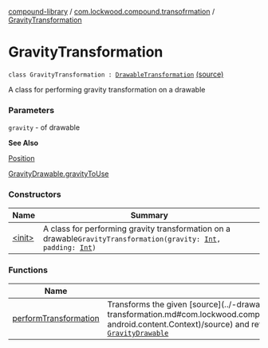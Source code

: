 [compound-library](../../index.md) / [com.lockwood.compound.transofrmation](../index.md) / [GravityTransformation](./index.md)

# GravityTransformation

`class GravityTransformation : `[`DrawableTransformation`](../-drawable-transformation/index.md) [(source)](https://github.com/lndmflngs/compound-text-view/tree/master/compound-library/src/main/java/com/lockwood/compound/transofrmation/GravityTransformation.kt#L17)

A class for performing gravity transformation on a drawable

### Parameters

`gravity` - of drawable

**See Also**

[Position](../../com.lockwood.compound/-position/index.md)

[GravityDrawable.gravityToUse](#)

### Constructors

| Name | Summary |
|---|---|
| [&lt;init&gt;](-init-.md) | A class for performing gravity transformation on a drawable`GravityTransformation(gravity: `[`Int`](https://kotlinlang.org/api/latest/jvm/stdlib/kotlin/-int/index.html)`, padding: `[`Int`](https://kotlinlang.org/api/latest/jvm/stdlib/kotlin/-int/index.html)`)` |

### Functions

| Name | Summary |
|---|---|
| [performTransformation](perform-transformation.md) | Transforms the given [source](../-drawable-transformation/perform-transformation.md#com.lockwood.compound.transofrmation.DrawableTransformation$performTransformation(android.graphics.drawable.Drawable, android.content.Context)/source) and returns the transformed [Drawable](https://developer.android.com/reference/android/graphics/drawable/Drawable.html)`fun performTransformation(source: `[`Drawable`](https://developer.android.com/reference/android/graphics/drawable/Drawable.html)`, context: `[`Context`](https://developer.android.com/reference/android/content/Context.html)`): `[`GravityDrawable`](../../com.lockwood.compound/-gravity-drawable/index.md) |
